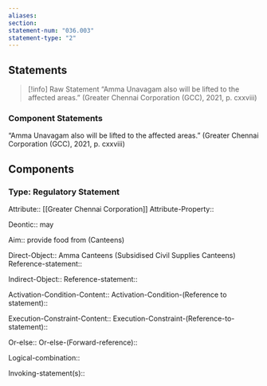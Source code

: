 ```yaml
---
aliases: 
section: 
statement-num: "036.003"
statement-type: "2"
---
```

## Statements 
> [!info] Raw Statement
> “Amma Unavagam also will be lifted to the affected areas.” (Greater Chennai Corporation (GCC), 2021, p. cxxviii)  
> 

### Component Statements
“Amma Unavagam also will be lifted to the affected areas.” (Greater Chennai Corporation (GCC), 2021, p. cxxviii)  
## Components
### Type: Regulatory Statement
Attribute:: [[Greater Chennai Corporation]]
Attribute-Property::

Deontic:: may

Aim:: provide food from (Canteens)

Direct-Object:: Amma Canteens (Subsidised Civil Supplies Canteens)
	Reference-statement::

Indirect-Object::
	Reference-statement::

Activation-Condition-Content::
	Activation-Condition-(Reference to statement)::

Execution-Constraint-Content::
	Execution-Constraint-(Reference-to-statement)::

Or-else::
	Or-else-(Forward-reference)::

Logical-combination::

Invoking-statement(s)::